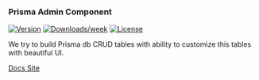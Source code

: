 ### Prisma Admin Component

[![Version](https://img.shields.io/npm/v/@paljs/admin.svg)](https://npmjs.org/package/@paljs/admin)
[![Downloads/week](https://img.shields.io/npm/dw/@paljs/admin.svg)](https://npmjs.org/package/@paljs/admin)
[![License](https://img.shields.io/npm/l/@paljs/admin.svg)](https://paljs.com/)

We try to build Prisma db CRUD tables with ability to customize this tables with beautiful UI.

[Docs Site](https://paljs.com/prisma-admin)
